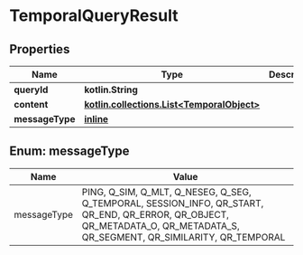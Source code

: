 
# TemporalQueryResult

## Properties
Name | Type | Description | Notes
------------ | ------------- | ------------- | -------------
**queryId** | **kotlin.String** |  |  [optional]
**content** | [**kotlin.collections.List&lt;TemporalObject&gt;**](TemporalObject.md) |  |  [optional]
**messageType** | [**inline**](#MessageType) |  |  [optional]


<a name="MessageType"></a>
## Enum: messageType
Name | Value
---- | -----
messageType | PING, Q_SIM, Q_MLT, Q_NESEG, Q_SEG, Q_TEMPORAL, SESSION_INFO, QR_START, QR_END, QR_ERROR, QR_OBJECT, QR_METADATA_O, QR_METADATA_S, QR_SEGMENT, QR_SIMILARITY, QR_TEMPORAL



